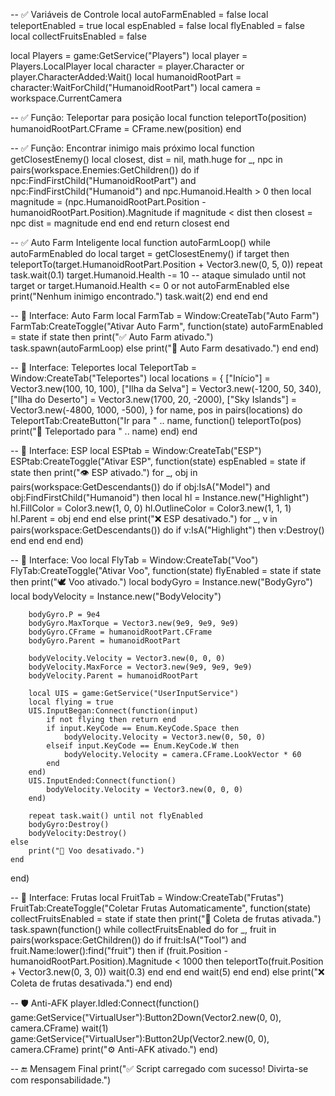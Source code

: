 

-- ✅ Variáveis de Controle
local autoFarmEnabled = false
local teleportEnabled = true
local espEnabled = false
local flyEnabled = false
local collectFruitsEnabled = false

local Players = game:GetService("Players")
local player = Players.LocalPlayer
local character = player.Character or player.CharacterAdded:Wait()
local humanoidRootPart = character:WaitForChild("HumanoidRootPart")
local camera = workspace.CurrentCamera

-- ✅ Função: Teleportar para posição
local function teleportTo(position)
    humanoidRootPart.CFrame = CFrame.new(position)
end

-- ✅ Função: Encontrar inimigo mais próximo
local function getClosestEnemy()
    local closest, dist = nil, math.huge
    for _, npc in pairs(workspace.Enemies:GetChildren()) do
        if npc:FindFirstChild("HumanoidRootPart") and npc:FindFirstChild("Humanoid") and npc.Humanoid.Health > 0 then
            local magnitude = (npc.HumanoidRootPart.Position - humanoidRootPart.Position).Magnitude
            if magnitude < dist then
                closest = npc
                dist = magnitude
            end
        end
    end
    return closest
end

-- ✅ Auto Farm Inteligente
local function autoFarmLoop()
    while autoFarmEnabled do
        local target = getClosestEnemy()
        if target then
            teleportTo(target.HumanoidRootPart.Position + Vector3.new(0, 5, 0))
            repeat
                task.wait(0.1)
                target.Humanoid.Health -= 10 -- ataque simulado
            until not target or target.Humanoid.Health <= 0 or not autoFarmEnabled
        else
            print("Nenhum inimigo encontrado.")
            task.wait(2)
        end
    end
end

-- 🔧 Interface: Auto Farm
local FarmTab = Window:CreateTab("Auto Farm")
FarmTab:CreateToggle("Ativar Auto Farm", function(state)
    autoFarmEnabled = state
    if state then
        print("✅ Auto Farm ativado.")
        task.spawn(autoFarmLoop)
    else
        print("🛑 Auto Farm desativado.")
    end
end)

-- 🔧 Interface: Teleportes
local TeleportTab = Window:CreateTab("Teleportes")
local locations = {
    ["Início"] = Vector3.new(100, 10, 100),
    ["Ilha da Selva"] = Vector3.new(-1200, 50, 340),
    ["Ilha do Deserto"] = Vector3.new(1700, 20, -2000),
    ["Sky Islands"] = Vector3.new(-4800, 1000, -500),
}
for name, pos in pairs(locations) do
    TeleportTab:CreateButton("Ir para " .. name, function()
        teleportTo(pos)
        print("📍 Teleportado para " .. name)
    end)
end

-- 🔧 Interface: ESP
local ESPtab = Window:CreateTab("ESP")
ESPtab:CreateToggle("Ativar ESP", function(state)
    espEnabled = state
    if state then
        print("👁️ ESP ativado.")
        for _, obj in pairs(workspace:GetDescendants()) do
            if obj:IsA("Model") and obj:FindFirstChild("Humanoid") then
                local hl = Instance.new("Highlight")
                hl.FillColor = Color3.new(1, 0, 0)
                hl.OutlineColor = Color3.new(1, 1, 1)
                hl.Parent = obj
            end
        end
    else
        print("❌ ESP desativado.")
        for _, v in pairs(workspace:GetDescendants()) do
            if v:IsA("Highlight") then
                v:Destroy()
            end
        end
    end
end)

-- 🔧 Interface: Voo
local FlyTab = Window:CreateTab("Voo")
FlyTab:CreateToggle("Ativar Voo", function(state)
    flyEnabled = state
    if state then
        print("🕊️ Voo ativado.")
        local bodyGyro = Instance.new("BodyGyro")
        local bodyVelocity = Instance.new("BodyVelocity")

        bodyGyro.P = 9e4
        bodyGyro.MaxTorque = Vector3.new(9e9, 9e9, 9e9)
        bodyGyro.CFrame = humanoidRootPart.CFrame
        bodyGyro.Parent = humanoidRootPart

        bodyVelocity.Velocity = Vector3.new(0, 0, 0)
        bodyVelocity.MaxForce = Vector3.new(9e9, 9e9, 9e9)
        bodyVelocity.Parent = humanoidRootPart

        local UIS = game:GetService("UserInputService")
        local flying = true
        UIS.InputBegan:Connect(function(input)
            if not flying then return end
            if input.KeyCode == Enum.KeyCode.Space then
                bodyVelocity.Velocity = Vector3.new(0, 50, 0)
            elseif input.KeyCode == Enum.KeyCode.W then
                bodyVelocity.Velocity = camera.CFrame.LookVector * 60
            end
        end)
        UIS.InputEnded:Connect(function()
            bodyVelocity.Velocity = Vector3.new(0, 0, 0)
        end)

        repeat task.wait() until not flyEnabled
        bodyGyro:Destroy()
        bodyVelocity:Destroy()
    else
        print("🛑 Voo desativado.")
    end
end)

-- 🔧 Interface: Frutas
local FruitTab = Window:CreateTab("Frutas")
FruitTab:CreateToggle("Coletar Frutas Automaticamente", function(state)
    collectFruitsEnabled = state
    if state then
        print("🍎 Coleta de frutas ativada.")
        task.spawn(function()
            while collectFruitsEnabled do
                for _, fruit in pairs(workspace:GetChildren()) do
                    if fruit:IsA("Tool") and fruit.Name:lower():find("fruit") then
                        if (fruit.Position - humanoidRootPart.Position).Magnitude < 1000 then
                            teleportTo(fruit.Position + Vector3.new(0, 3, 0))
                            wait(0.3)
                        end
                    end
                end
                wait(5)
            end
        end)
    else
        print("❌ Coleta de frutas desativada.")
    end
end)

-- 🛡️ Anti-AFK
player.Idled:Connect(function()
    game:GetService("VirtualUser"):Button2Down(Vector2.new(0, 0), camera.CFrame)
    wait(1)
    game:GetService("VirtualUser"):Button2Up(Vector2.new(0, 0), camera.CFrame)
    print("⚙️ Anti-AFK ativado.")
end)

-- 🔚 Mensagem Final
print("✅ Script carregado com sucesso! Divirta-se com responsabilidade.")
